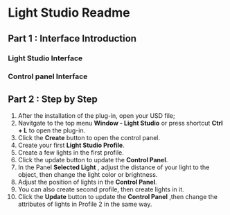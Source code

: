 # Light Studio Readme
## Part 1 : Interface Introduction
### Light Studio Interface
### Control panel Interface
## Part 2 : Step by Step
1. After the installation of the plug-in, open your USD file;
2. Navitgate to the top menu **Window - Light Studio** or press shortcut **Ctrl + L** to open the plug-in.
3. Click the **Create** button to open the control panel.
4. Create your first **Light Studio Profile**.
5. Create a few lights in the first profile.
6. Click the update button to update the **Control Panel**.
7. In the Panel **Selected Light** , adjust the distance of your light to the object, then change the light color or brightness.
8. Adjust the position of lights in the **Control Panel**.
9. You can also create second profile, then create lights in it.
10. Click the **Update** button to update the **Control Panel** ,then change the attributes of lights in Profile 2 in the same way.
